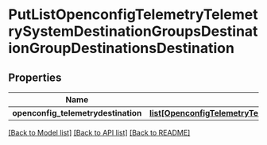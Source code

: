 # PutListOpenconfigTelemetryTelemetrySystemDestinationGroupsDestinationGroupDestinationsDestination

## Properties
Name | Type | Description | Notes
------------ | ------------- | ------------- | -------------
**openconfig_telemetrydestination** | [**list[OpenconfigTelemetryTelemetrySystemOpenconfigtelemetrytelemetrysystemDestinationgroupsDestinationsDestination]**](OpenconfigTelemetryTelemetrySystemOpenconfigtelemetrytelemetrysystemDestinationgroupsDestinationsDestination.md) |  | [optional] 

[[Back to Model list]](../README.md#documentation-for-models) [[Back to API list]](../README.md#documentation-for-api-endpoints) [[Back to README]](../README.md)


